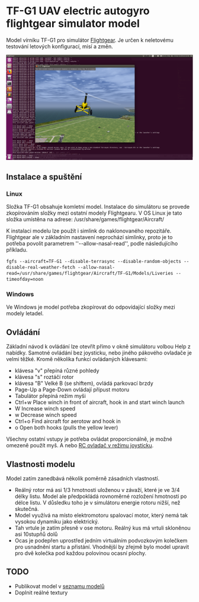 # TF-G1 UAV electric autogyro flightgear simulator model

Model vírníku TF-G1 pro simulátor [Flightgear](https://home.flightgear.org/).  Je určen k neletovému testování letových konfigurací, misí a změn. 

![Flightgear simulator in action](./docs/img/fly2.png "Flightgear simulator in action")

## Instalace a spuštění

### Linux
Složka TF-G1 obsahuje komletní model. Instalace do simulátoru se provede zkopírováním složky mezi ostatní modely Flightgearu. V OS Linux je tato složka umístěna na adrese: /usr/share/games/flightgear/Aircraft/

K instalaci modelu lze použít i simlink do naklonovaného repozitáře.  Flightgear ale v základním nastavení neprochází simlinky, proto je to potřeba povolit parametrem ''--allow-nasal-read'', podle následujícího příkladu.

    fgfs --aircraft=TF-G1 --disable-terrasync --disable-random-objects --disable-real-weather-fetch --allow-nasal-read=/usr/share/games/flightgear/Aircraft/TF-G1/Models/Liveries --timeofday=noon


### Windows

Ve Windows je model potřeba zkopírovat do odpovídající složky mezi modely letadel. 


## Ovládání

Základní návod k ovládání lze otevřít přímo v okně simulátoru volbou Help z nabídky.  Samotné ovládání bez joysticku, nebo jiného pákového ovladače je velmi těžké. Kromě několika funkcí ovládaných klávesami: 

  * klávesa "v" přepíná různé pohledy
  * klávesa "s" roztáčí rotor
  * klávesa "B" Velké B (se shiftem), ovládá parkovací brzdy
  * Page-Up a Page-Down ovládají přípust motoru
  * Tabulátor přepíná režim myši
  * Ctrl+w 	Place winch in front of aircraft, hook in and start winch launch
  * W   Increase winch speed
  * w 	Decrease winch speed
  * Ctrl+o 	Find aircraft for aerotow and hook in
  * o Open both hooks (pulls the yellow lever) 

Všechny ostatní vstupy je potřeba ovládat proporcionálně, je možné omezeně použít myš.  A nebo [RC ovladač v režimu joysticku](https://opentx.gitbooks.io/manual-for-opentx-2-2/radio_joystick.html).


## Vlastnosti modelu

Model zatím zanedbává několik poměrně zásadních vlastností. 

  * Reálný rotor má asi 1/3 hmotnosti uloženou v závaží, které je ve 3/4 délky listu. Model ale předpokládá rovnoměrné rozložení hmotnosti po délce listu. V důsledku toho je v simulátoru energie rotoru nižší, než skutečná.
  * Model využívá na místo elektromotoru spalovací motor, který nemá tak vysokou dynamiku jako elektrický.
  * Tah vrtule je zatím přesně v ose motoru. Reálný kus má vrtuli skloněnou asi 10stupňů dolů
  * Ocas je podepřen uprostřed jedním virtuálním podvozkovým kolečkem pro usnadnění startu a přistání.  Vhodnější by zřejmě bylo model upravit pro dvě kolečka pod každou polovinou ocasní plochy. 


## TODO

  * Publikovat model v [seznamu modelů](http://wiki.flightgear.org/Table_of_models)
  * Doplnit reálné textury

